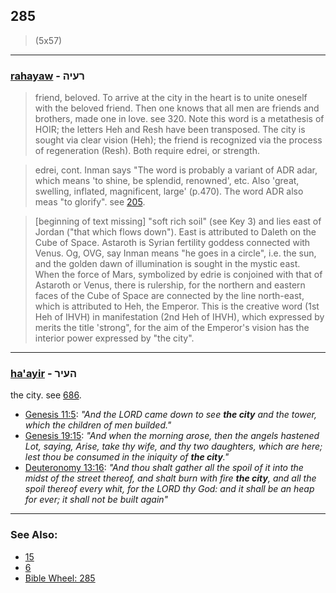 ## 285
> (5x57)

---

### [rahayaw](/keys/ROIH) - רעיה
> friend, beloved. To arrive at the city in the heart is to unite oneself with the beloved friend. Then one knows that all men are friends and brothers, made one in love. see 320. Note this word is a metathesis of HOIR; the letters Heh and Resh have been transposed. The city is sought via clear vision (Heh); the friend is recognized via the process of regeneration (Resh). Both require edrei, or strength.

> edrei, cont. Inman says "The word is probably a variant of ADR adar, which means 'to shine, be splendid, renowned', etc. Also 'great, swelling, inflated, magnificent, large' (p.470). The word ADR also meas "to glorify". see [205](205).

> [beginning of text missing] "soft rich soil" (see Key 3) and lies east of Jordan ("that which flows down"). East is attributed to Daleth on the Cube of Space. Astaroth is Syrian fertility goddess connected with Venus. Og, OVG, say Inman means "he goes in a circle", i.e. the sun, and the golden dawn of illumination is sought in the mystic east. When the force of Mars, symbolized by edrie is conjoined with that of Astaroth or Venus, there is rulership, for the northern and eastern faces of the Cube of Space are connected by the line north-east, which is attributed to Heh, the Emperor. This is the creative word (1st Heh of IHVH) in manifestation (2nd Heh of IHVH), which expressed by merits the title 'strong", for the aim of the Emperor's vision has the interior power expressed by "the city".

---

### [ha'ayir](keys/HOIR) - העיר
the city. see [686](686).

- [Genesis 11:5](http://biblehub.com/genesis/11-5.htm): *"And the LORD came down to see **the city** and the tower, which the children of men builded."*
- [Genesis 19:15](http://biblehub.com/genesis/19-15.htm): *"And when the morning arose, then the angels hastened Lot, saying, Arise, take thy wife, and thy two daughters, which are here; lest thou be consumed in the iniquity of **the city**."*
- [Deuteronomy 13:16](http://biblehub.com/deuteronomy/13-16.htm): *"And thou shalt gather all the spoil of it into the midst of the street thereof, and shalt burn with fire **the city**, and all the spoil thereof every whit, for the LORD thy God: and it shall be an heap for ever; it shall not be built again"*


---

### See Also:

- [15](15)
- [6](6)
- [Bible Wheel: 285](https://www.biblewheel.com//GR/GR_Database.php?SearchBy_Gematria=285)

